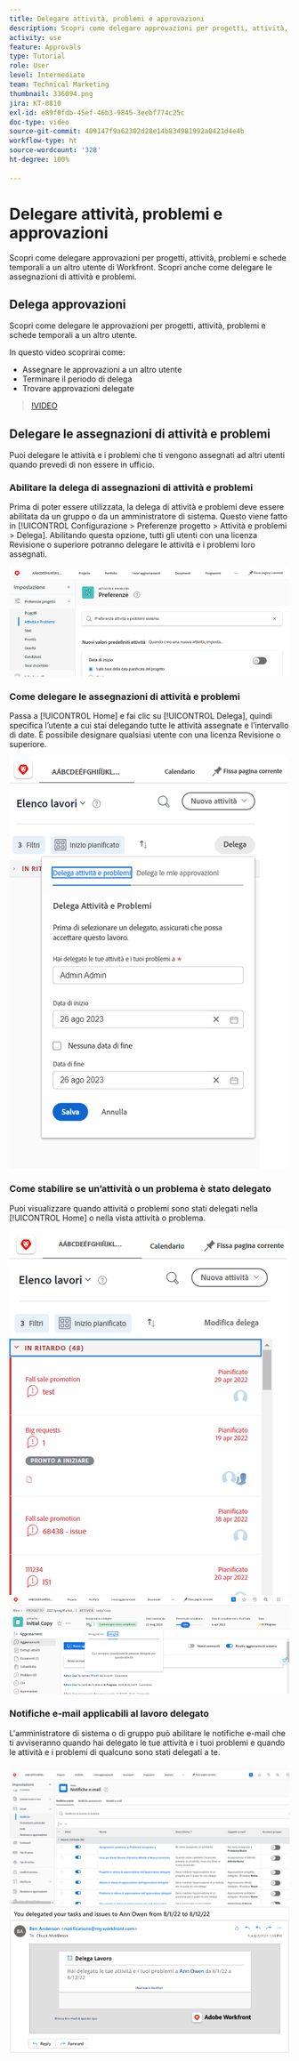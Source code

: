 ```yaml
---
title: Delegare attività, problemi e approvazioni
description: Scopri come delegare approvazioni per progetti, attività, problemi e schede temporali a un altro utente di Workfront. Scopri anche come delegare le assegnazioni di attività e problemi.
activity: use
feature: Approvals
type: Tutorial
role: User
level: Intermediate
team: Technical Marketing
thumbnail: 336094.png
jira: KT-8810
exl-id: e89f0fdb-45ef-46b3-9845-3eebf774c25c
doc-type: video
source-git-commit: 409147f9a62302d28e14b834981992a0421d4e4b
workflow-type: ht
source-wordcount: '328'
ht-degree: 100%

---
```


# Delegare attività, problemi e approvazioni

Scopri come delegare approvazioni per progetti, attività, problemi e schede temporali a un altro utente di Workfront. Scopri anche come delegare le assegnazioni di attività e problemi.

## Delega approvazioni

Scopri come delegare le approvazioni per progetti, attività, problemi e schede temporali a un altro utente.

In questo video scoprirai come:

* Assegnare le approvazioni a un altro utente
* Terminare il periodo di delega
* Trovare approvazioni delegate

>[!VIDEO](https://video.tv.adobe.com/v/336094/?quality=12&learn=on)

<!---
learn more URLS
Delegate approval request
--->

## Delegare le assegnazioni di attività e problemi

Puoi delegare le attività e i problemi che ti vengono assegnati ad altri utenti quando prevedi di non essere in ufficio.

### Abilitare la delega di assegnazioni di attività e problemi

Prima di poter essere utilizzata, la delega di attività e problemi deve essere abilitata da un gruppo o da un amministratore di sistema. Questo viene fatto in [!UICONTROL Configurazione > Preferenze progetto > Attività e problemi > Delega]. Abilitando questa opzione, tutti gli utenti con una licenza Revisione o superiore potranno delegare le attività e i problemi loro assegnati.

![Schermata che mostra le preferenze di [!UICONTROL Configurazione] per la delega](assets/delegation-1.png)

### Come delegare le assegnazioni di attività e problemi

Passa a [!UICONTROL Home] e fai clic su [!UICONTROL Delega], quindi specifica l’utente a cui stai delegando tutte le attività assegnate e l’intervallo di date. È possibile designare qualsiasi utente con una licenza Revisione o superiore.

![Schermata che mostra la scheda Delega nella [!UICONTROL Home]](assets/delegation-2.png)

### Come stabilire se un’attività o un problema è stato delegato

Puoi visualizzare quando attività o problemi sono stati delegati nella [!UICONTROL Home] o nella vista attività o problema.

![Schermata che mostra l’assegnazione dell’attività delegata nella [!UICONTROL Home]](assets/delegation-4.png)
![Schermata che mostra l’assegnazione dell’attività delegata nella vista attività](assets/delegation-3.png)

### Notifiche e-mail applicabili al lavoro delegato

L&#39;amministratore di sistema o di gruppo può abilitare le notifiche e-mail che ti avviseranno quando hai delegato le tue attività e i tuoi problemi e quando le attività e i problemi di qualcuno sono stati delegati a te.

![Schermata che mostra la [!UICONTROL Configurazione] delle opzioni di notifica e-mail per la delega](assets/delegation-5.png)
![Schermata che mostra un’e-mail di delega del lavoro](assets/delegation-6.png)
